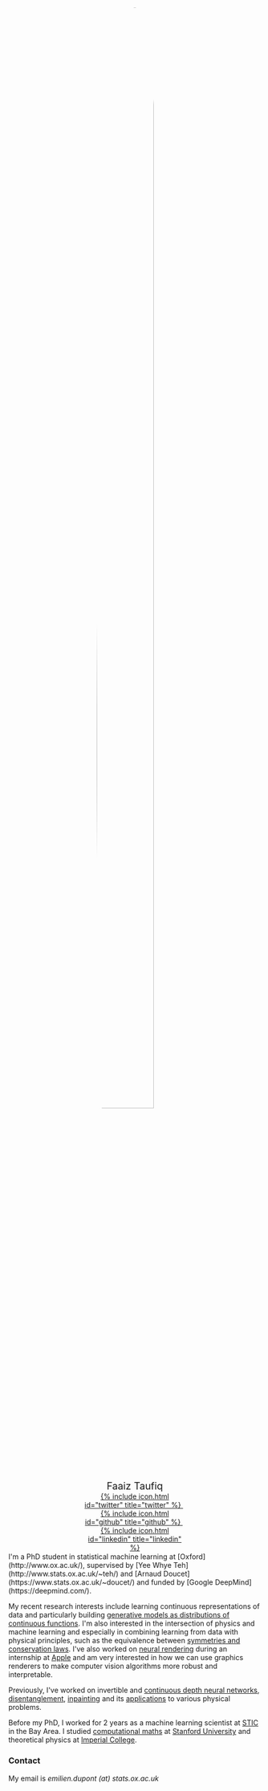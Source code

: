 <!-- ---
title: Hello
feature_text: |
  ## Hello world
---
<div style="margin: auto; width: 40%">
  <img src="{{ site.url }}/img/faaizT.jpeg" style="display:block; margin-left:auto; margin-right:auto; border-radius:50%; width:75%;">

There isn't much going on here yet, but watch this space -->

<div style="margin: auto; width: 40%">
  <img src="{{ site.url }}/img/faaizT.jpeg" style="display:block; margin-left:auto; margin-right:auto; border-radius:50%; width:75%;">

  <p style="text-align:center; margin-top:5%; margin-bottom:0%; font-size: 140%;">
    Faaiz Taufiq
  </p>
  <p style="text-align:center; margin:0%;">
    <a href="https://www.twitter.com/FaaizTaufiq">
      {% include icon.html id="twitter" title="twitter" %}
    </a>
    &nbsp;
    <a href="https://github.com/faaizT">
      {% include icon.html id="github" title="github" %}
    </a>
    &nbsp;
    <a href="https://www.linkedin.com/in/muhammadftaufiq/">
      {% include icon.html id="linkedin" title="linkedin" %}
    </a>
  </p>
</div>
<br style="line-height:10%;">
I'm a PhD student in statistical machine learning at [Oxford](http://www.ox.ac.uk/), supervised by [Yee Whye Teh](http://www.stats.ox.ac.uk/~teh/) and [Arnaud Doucet](https://www.stats.ox.ac.uk/~doucet/) and funded by [Google DeepMind](https://deepmind.com/).

My recent research interests include learning continuous representations of data and particularly building [generative models as distributions of continuous functions](https://arxiv.org/abs/2102.04776). I'm also interested in the intersection of physics and machine learning and especially in combining learning from data with physical principles, such as the equivalence between [symmetries and conservation laws](https://arxiv.org/abs/2012.10885). I've also worked on [neural rendering](https://arxiv.org/abs/2006.07630) during an internship at [Apple](https://apple.com/) and am very interested in how we can use graphics renderers to make computer vision algorithms more robust and interpretable.

Previously, I've worked on invertible and [continuous depth neural networks](https://arxiv.org/abs/1904.01681), [disentanglement](https://arxiv.org/abs/1804.00104), [inpainting](https://arxiv.org/abs/1802.03065) and its [applications](https://arxiv.org/abs/1810.03728) to various physical problems.

Before my PhD, I worked for 2 years as a machine learning scientist at [STIC](http://www.slb.com/about/rd/technology/stic.aspx) in the Bay Area. I studied [computational maths](https://icme.stanford.edu/) at [Stanford University](https://www.stanford.edu/) and theoretical physics at [Imperial College](https://www.imperial.ac.uk/).

### Contact

My email is _emilien.dupont (at) stats.ox.ac.uk_